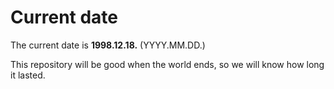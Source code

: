 # Current date

The current date is **1998.12.18.** (YYYY.MM.DD.)

This repository will be good when the world ends, so we will know how long it lasted.